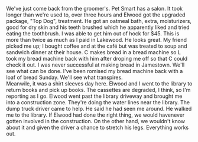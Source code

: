 <html><body><p>We've just come back from the groomer's. Pet Smart has a salon. It took longer than we're used to, over three hours and Elwood got the upgraded package, "Top Dog", treatment. He got an oatmeal bath, extra, moisturizers, good for dry skin and his teeth brushed which he apparently liked and tried eating the toothbrush. I was able to get him out of hock for $45. This is more than twice as much as I paid in Lakewood. He looks great. My friend picked me up; I bought coffee and at the café but was treated to soup and sandwich dinner at their house. C makes bread in a bread machine so L took my bread machine back with him after droping me off so that C could check it out. I was never successful at making bread in Jamestown. We'll see what can be done. I've been romised my bread machine back with a loaf of bread Sunday. We'll see what transpires.<br>Meanwile, it was a shirt sleeves day here. Elwood and I went to the library to return books and pick up books. The cassettes are degraded, I think, so I'm reporting as I go. Elwood went past the library driveway and brought me into a construction zone. They're doing the water lines near the library. The dump truck driver came to help. He said he had seen me around. He walked me to the library. If Elwood had done the right thing, we would havenever gotten involved in the construction. On the other hand, we wouldn't know about it and given the driver a chance to stretch his legs. Everything works out.</p></body></html>